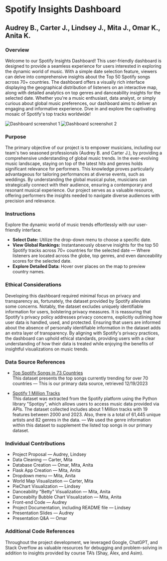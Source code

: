 # Spotify Insights Dashboard

## Audrey B., Carter J., Lindsey J., Mita J., Omar K., Anita K.

### Overview
Welcome to our Spotify Insights Dashboard! This user-friendly dashboard is designed to provide a seamless experience for users interested in exploring the dynamic world of music. With a simple date selection feature, viewers can delve into comprehensive insights about the Top 50 Spotify songs across 70+ countries. The dashboard offers a visually rich interface displaying the geographical distribution of listeners on an interactive map, along with detailed analytics on top genres and danceability insights for the selected date. Whether you're a music enthusiast, data analyst, or simply curious about global music preferences, our dashboard aims to deliver an engaging and informative experience. Dive in and explore the captivating mosaic of Spotify's top tracks worldwide!

![Dashboard screenshot 1](https://github.com/musicace17/Project-3-The-Ultimate-Hexads/blob/main/screenshots/dashboard_screenshot1.png)
![Dashboard screenshot 2](https://github.com/musicace17/Project-3-The-Ultimate-Hexads/blob/main/screenshots/dashboard_screenshot2.png)

### Purpose
The primary objective of our project is to empower musicians, including our team's two seasoned professionals (Audrey B. and Carter J.), by providing a comprehensive understanding of global music trends. In the ever-evolving music landscape, staying on top of the latest hits and genres holds significant relevance for performers. This knowledge proves particularly advantageous for tailoring performances at diverse events, such as weddings. By understanding the global musical pulse, musicians can strategically connect with their audience, ensuring a contemporary and resonant musical experience. Our project serves as a valuable resource, offering performers the insights needed to navigate diverse audiences with precision and relevance.

### Instructions
Explore the dynamic world of music trends effortlessly with our user-friendly interface.
- **Select Date:** Utilize the drop-down menu to choose a specific date.
- **View Global Rankings:** Instantaneously observe insights for the top 50 Spotify tracks across 70+ countries for the selected date — Where listeners are located across the globe, top genres, and even danceability scores for the selected date.
- **Explore Detailed Data:** Hover over places on the map to preview country names.

### Ethical Considerations 
Developing this dashboard required minimal focus on privacy and transparency as, fortunately, the dataset provided by Spotify alleviates some concerns. Notably, the dataset excludes uniquely identifiable information for users, bolstering privacy measures. It is reassuring that Spotify's privacy policy addresses privacy concerns, explicitly outlining how user data is handled, used, and protected. Ensuring that users are informed about the absence of personally identifiable information in the dataset adds an extra layer of transparency. By aligning with Spotify's privacy practices, the dashboard can uphold ethical standards, providing users with a clear understanding of how their data is treated while enjoying the benefits of insightful visualizations on music trends.

### Data Source References 
- [Top Spotify Songs in 73 Countries](https://www.kaggle.com/datasets/asaniczka/top-spotify-songs-in-73-countries-daily-updated)  
  This dataset presents the top songs currently trending for over 70 countries — This is our primary data source, retrieved 12/19/2023

- [Spotify 1 Million Tracks](https://www.kaggle.com/datasets/amitanshjoshi/spotify-1million-tracks)  
  This dataset was extracted from the Spotify platform using the Python library "Spotipy", which allows users to access music data provided via APIs. The dataset collected includes about 1 Million tracks with 19 features between 2000 and 2023. Also, there is a total of 61,445 unique artists and 82 genres in the data. — We used the genre information within this dataset to supplement the listed top songs in our primary dataset.

### Individual Contributions
- Project Proposal — Audrey, Lindsey
- Data Cleaning — Carter, Mita
- Database Creation — Omar, Mita, Anita
- Flask App Creation — Mita, Anita
- Dropdown menu — Mita, Anita
- World Map Visualization — Carter, Mita
- PieChart Visualization — Lindsey
- Danceability "Betty" Visualization — Mita, Anita
- Danceabilty Bubble Chart Visualization — Mita, Anita
- Front-end Code — Audrey
- Project Documentation, including README file — Lindsey
- Presentation Slides — Audrey
- Presentation Q&A — Omar

### Additional Code References
Throughout the project development, we leveraged Google, ChatGPT, and Stack Overflow as valuable resources for debugging and problem-solving in addition to insights provided by course TA’s (Shay, Alex, and Asim).

